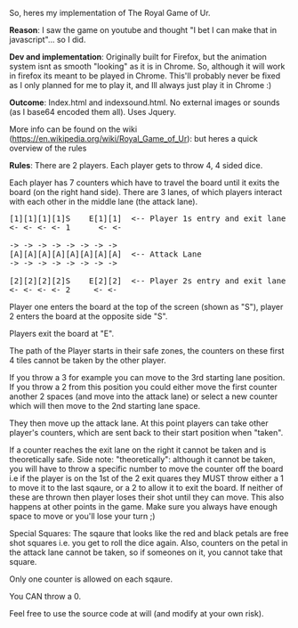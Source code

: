 So, heres my implementation of The Royal Game of Ur.

<b>Reason</b>: I saw the game on youtube and thought "I bet I can make that in javascript"... so I did.

<b>Dev and implementation</b>: Originally built for Firefox, but the animation system isnt as smooth "looking" as it is in
Chrome. So, although it will work in firefox its meant to be played in Chrome. This'll probably never be fixed as I only
planned for me to play it, and Ill always just play it in Chrome :)

<b>Outcome</b>: Index.html and indexsound.html. No external images or sounds (as I base64 encoded them all). Uses Jquery.

More info can be found on the wiki (https://en.wikipedia.org/wiki/Royal_Game_of_Ur): but heres a quick overview of the rules

<b>Rules</b>:
There are 2 players. Each player gets to throw 4, 4 sided dice.

Each player has 7 counters which have to travel the board until it exits the board (on the right hand side).
There are 3 lanes, of which players interact with each other in the middle lane (the attack lane).

<pre>
[1][1][1][1]S    E[1][1]  <-- Player 1s entry and exit lane
<- <- <- <- 1      <- <-

-> -> -> -> -> -> -> ->
[A][A][A][A][A][A][A][A]  <-- Attack Lane
-> -> -> -> -> -> -> ->

[2][2][2][2]S    E[2][2]  <-- Player 2s entry and exit lane
<- <- <- <- 2     <- <-
</pre>

Player one enters the board at the top of the screen (shown as "S"), player 2 enters the board at the opposite side "S".

Players exit the board at "E".

The path of the Player starts in their safe zones, the counters on these first 4 tiles cannot be taken by the other player.

If you throw a 3 for example you can move to the 3rd starting lane position. If you throw a 2 from this position you could
either move the first counter another 2 spaces (and move into the attack lane) or select a new counter which will then move
to the 2nd starting lane space.

They then move up the attack lane. At this point players can take other player's counters, which are sent back to their start 
position when "taken".

If a counter reaches the exit lane on the right it cannot be taken and is theoretically safe. Side note: "theoretically": although
it cannot be taken, you will have to throw a specific number to move the counter off the board i.e if the player is on the 1st of
the 2 exit quares they MUST throw either a 1 to move it to the last sqaure, or a 2 to allow it to exit the board. If neither of
these are thrown then player loses their shot until they can move. This also happens at other points in the game. Make sure you
always have enough space to move or you'll lose your turn ;)

Special Squares: The sqaure that looks like the red and black petals are free shot squares i.e. you get to roll the dice again.
Also, counters on the petal in the attack lane cannot be taken, so if someones on it, you cannot take that square.

Only one counter is allowed on each sqaure.

You CAN throw a 0.

Feel free to use the source code at will (and modify at your own risk).
